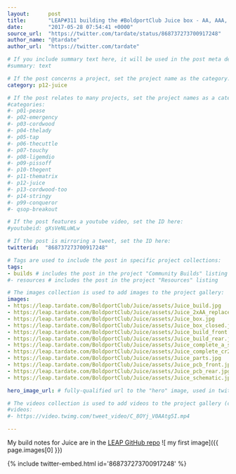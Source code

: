 ```yaml
---
layout:      post
title:       "LEAP#311 building the #BoldportClub Juice box - AA, AAA, A23, CR2032 battery stand-in"
date:        "2017-05-28 07:54:41 +0000"
source_url:  "https://twitter.com/tardate/status/868737273700917248"
author_name: "@tardate"
author_url:  "https://twitter.com/tardate"

# If you include summary text here, it will be used in the post meta description instead of an excerpt from the post body
#summary: text

# If the post concerns a project, set the project name as the category:
category: p12-juice

# If the post relates to many projects, set the project names as a categories array:
#categories:
#- p01-pease
#- p02-emergency
#- p03-cordwood
#- p04-thelady
#- p05-tap
#- p06-thecuttle
#- p07-touchy
#- p08-ligemdio
#- p09-pissoff
#- p10-thegent
#- p11-thematrix
#- p12-juice
#- p13-cordwood-too
#- p14-stringy
#- p99-conqueror
#- qsop-breakout

# If the post features a youtube video, set the ID here:
#youtubeid: gXsVeNLuWLw

# If the post is mirroring a tweet, set the ID here:
twitterid:  "868737273700917248"

# Tags are used to include the post in specific project collections:
tags:
- builds # includes the post in the project "Community Builds" listing
#- resources # includes the post in the project "Resources" listing

# The images collection is used to add images to the project gallery:
images:
- https://leap.tardate.com/BoldportClub/Juice/assets/Juice_build.jpg
- https://leap.tardate.com/BoldportClub/Juice/assets/Juice_2xAA_replacement.jpg
- https://leap.tardate.com/BoldportClub/Juice/assets/Juice_box.jpg
- https://leap.tardate.com/BoldportClub/Juice/assets/Juice_box_closed.jpg
- https://leap.tardate.com/BoldportClub/Juice/assets/Juice_build_front.jpg
- https://leap.tardate.com/BoldportClub/Juice/assets/Juice_build_rear.jpg
- https://leap.tardate.com/BoldportClub/Juice/assets/Juice_complete_a_series.jpg
- https://leap.tardate.com/BoldportClub/Juice/assets/Juice_complete_cr2032.jpg
- https://leap.tardate.com/BoldportClub/Juice/assets/Juice_parts.jpg
- https://leap.tardate.com/BoldportClub/Juice/assets/Juice_pcb_front.jpg
- https://leap.tardate.com/BoldportClub/Juice/assets/Juice_pcb_rear.jpg
- https://leap.tardate.com/BoldportClub/Juice/assets/Juice_schematic.jpg

hero_image_url: # fully-qualified url to the "hero" image, used in twitter cards for example

# The videos collection is used to add videos to the project gallery (currently only mp4):
#videos:
#- https://video.twimg.com/tweet_video/C_8OYj_V0AAtg5I.mp4

---
```


My build notes for Juice are in the
[LEAP GitHub repo](https://github.com/tardate/LittleArduinoProjects/tree/master/BoldportClub/Juice)
![ my first image]({{ page.images[0] }})

{% include twitter-embed.html id='868737273700917248' %}
